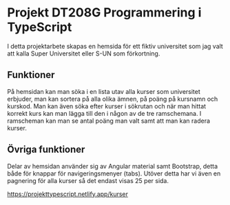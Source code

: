 # Projekt DT208G Programmering i TypeScript

I detta projektarbete skapas en hemsida för ett fiktiv universitet som jag valt att kalla Super Universitet eller S-UN som förkortning.

## Funktioner

På hemsidan kan man söka i en lista utav alla kurser som universitet erbjuder, man kan sortera på alla olika ämnen, på poäng på kursnamn och kurskod. Man kan även söka efter kurser i sökrutan och när man hittat korrekt kurs kan man lägga till den i någon av de tre ramschemana. I ramscheman kan man se antal poäng man valt samt att man kan radera kurser.

## Övriga funktioner

Delar av hemsidan använder sig av Angular material samt Bootstrap, detta både för knappar för navigeringsmenyer (tabs). Utöver detta har vi även en pagnering för alla kurser så det endast visas 25 per sida. 

https://projekttypescript.netlify.app/kurser

